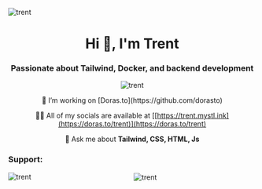 <p align="left"> <img src="https://komarev.com/ghpvc/?username=trent-gezel&label=Profile%20views&color=0e75b6&style=flat" alt="trent" /> </p>
<h1 align="center">Hi 👋, I'm Trent</h1>
<h3 align="center">Passionate about Tailwind, Docker, and backend development</h3>
<p align="center"><img align="center" src="https://github-readme-streak-stats.herokuapp.com/?user=trent-gezel&" alt="trent" /></p>
<div align="center">
👯 I’m working on [Doras.to](https://github.com/dorasto)

👨‍💻 All of my socials are available at [[https://trent.mystl.ink](https://doras.to/trent)](https://doras.to/trent)

💬 Ask me about **Tailwind, CSS, HTML, Js**

<h3 align="left">Support:</h3>

<p><img align="left" src="https://github-readme-stats.vercel.app/api/top-langs?username=trent-gezel&show_icons=true&locale=en&layout=compact" alt="trent" /></p>

<p>&nbsp;<img align="center" src="https://github-readme-stats.vercel.app/api?username=trent-gezel&show_icons=true&locale=en" alt="trent" /></p>
